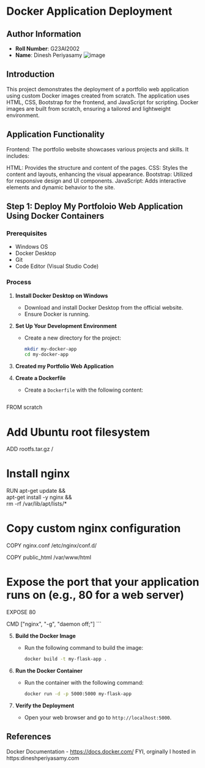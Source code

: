 # Docker Application Deployment

## Author Information
- **Roll Number**: G23AI2002
- **Name**: Dinesh Periyasamy
![image](https://github.com/user-attachments/assets/3ffbdb32-682a-4a72-9b92-67b2959c8a11)

## Introduction
This project demonstrates the deployment of a portfolio web application using custom Docker images created from scratch. The application uses HTML, CSS, Bootstrap for the frontend, and JavaScript for scripting. Docker images are built from scratch, ensuring a tailored and lightweight environment.

## Application Functionality
Frontend: The portfolio website showcases various projects and skills. It includes:

HTML: Provides the structure and content of the pages.
CSS: Styles the content and layouts, enhancing the visual appearance.
Bootstrap: Utilized for responsive design and UI components.
JavaScript: Adds interactive elements and dynamic behavior to the site.



## Step 1: Deploy My Portfoloio Web Application Using Docker Containers

### Prerequisites
- Windows OS
- Docker Desktop
- Git
- Code Editor (Visual Studio Code)

### Process

1. **Install Docker Desktop on Windows**
   - Download and install Docker Desktop from the official website.
   - Ensure Docker is running.

2. **Set Up Your Development Environment**
   - Create a new directory for the project:
     ```bash
     mkdir my-docker-app
     cd my-docker-app
     ```

3. **Created my Portfolio Web Application**
    
4. **Create a Dockerfile**
   - Create a `Dockerfile` with the following content:
     ```dockerfile
FROM scratch

# Add Ubuntu root filesystem
ADD rootfs.tar.gz /

# Install nginx
RUN apt-get update && \
    apt-get install -y nginx && \
    rm -rf /var/lib/apt/lists/*

# Copy custom nginx configuration
COPY nginx.conf /etc/nginx/conf.d/


COPY public_html /var/www/html

# Expose the port that your application runs on (e.g., 80 for a web server)
EXPOSE 80

CMD ["nginx", "-g", "daemon off;"]
     ```

5. **Build the Docker Image**
   - Run the following command to build the image:
     ```bash
     docker build -t my-flask-app .
     ```

6. **Run the Docker Container**
   - Run the container with the following command:
     ```bash
     docker run -d -p 5000:5000 my-flask-app
     ```

7. **Verify the Deployment**
   - Open your web browser and go to `http://localhost:5000`.


## References
Docker Documentation - https://docs.docker.com/
FYI, orginally I hosted in https:dineshperiyasamy.com
